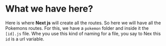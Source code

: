 # What we have here?

Here is where **Next js** will create all the routes. So here we will have all the Pokemons routes.
For this, we have a `pokemon` folder and inside it the `[id].js` file. Whe you use this kind of naming for a file, you say to Nex this `id` is a url variable.